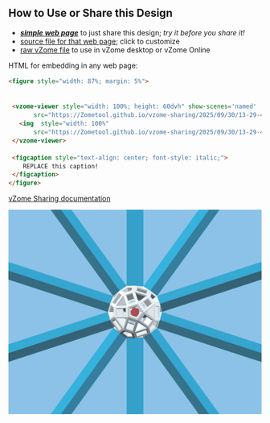 
## How to Use or Share this Design

 - [***simple web page***](<https://Zometool.github.io/vzome-sharing/2025/09/30/13-29-44-0D-1D-2D-Explorations/>) to just share this design; *try it before you share it!*
 - [source file for that web page](<https://github.com/Zometool/vzome-sharing/edit/main/2025/09/30/13-29-44-0D-1D-2D-Explorations/index.md>); click to customize
 - [raw vZome file](<https://raw.githubusercontent.com/Zometool/vzome-sharing/main/2025/09/30/13-29-44-0D-1D-2D-Explorations/0D-1D-2D-Explorations.vZome>) to use in vZome desktop or vZome Online
 
 HTML for embedding in any web page:
 ```html
<figure style="width: 87%; margin: 5%">
  
  
  <vzome-viewer style="width: 100%; height: 60dvh" show-scenes='named'
        src="https://Zometool.github.io/vzome-sharing/2025/09/30/13-29-44-0D-1D-2D-Explorations/0D-1D-2D-Explorations.vZome" >
    <img  style="width: 100%"
        src="https://Zometool.github.io/vzome-sharing/2025/09/30/13-29-44-0D-1D-2D-Explorations/0D-1D-2D-Explorations.png" >
  </vzome-viewer>

  <figcaption style="text-align: center; font-style: italic;">
     REPLACE this caption!
  </figcaption>
</figure>

 ```

[vZome Sharing documentation](https://vzome.github.io/vzome/sharing.html#how-it-works)

![Image](<0D-1D-2D-Explorations.png>)

